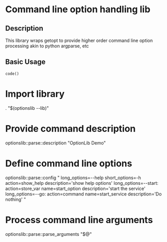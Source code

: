 # Command line option handling lib #

## Description ##

This library wraps getopt to provide higher order command line option
processing akin to python argparse, etc

## Basic Usage ##

`code()`

# Import library
. "$(optionslib --lib)"

# Provide command description
optionslib::parse::description "OptionLib Demo"

# Define command line options
optionslib::parse::config "
    long_options=--help short_options=-h action=show_help description='show help options'
    long_options=--start: action=store_var name=start_option description='start the service'
    long_options=--go: action=command name=start_service description='Do nothing'
"

# Process command line arguments
optionslib::parse::parse_arguments "$@"
